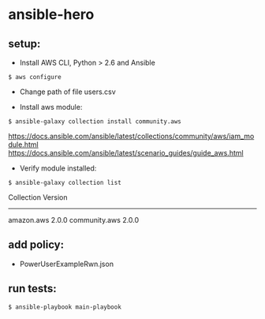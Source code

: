 # ansible-hero

## setup:

- Install AWS CLI, Python > 2.6 and Ansible
```
$ aws configure
```

- Change path of file users.csv

- Install aws module:
```
$ ansible-galaxy collection install community.aws
```
https://docs.ansible.com/ansible/latest/collections/community/aws/iam_module.html
https://docs.ansible.com/ansible/latest/scenario_guides/guide_aws.html

- Verify module installed: 
```
$ ansible-galaxy collection list
```

Collection    Version
------------- -------
amazon.aws    2.0.0
community.aws 2.0.0

## add policy:
- PowerUserExampleRwn.json

## run tests:
```
$ ansible-playbook main-playbook
```


